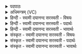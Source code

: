<details><summary>पदपाठः</summary>

ओष॑धयः। प्रति॑। गृ॒भ्णी॒त॒। पुष्प॑वती॒रिति॒ पुष्प॑ऽवतीः। सु॒पि॒प्प॒ला इति॑ सुऽपिप्प॒लाः। अ॒यम्। वः॒। गर्भः॑। ऋ॒त्वियः॑। प्र॒त्नम्। स॒धस्थ॒मिति॑ स॒धऽस्थ॑म्। आ। अ॒स॒द॒त्। ४८।
</details>

<details><summary>अधिमन्त्रम् (VC)</summary>

- अग्निर्देवता
- त्रित ऋषिः
- भुरिगनुष्टुप्
- गान्धारः
</details>

<details><summary>हिन्दी - स्वामी दयानन्द सरस्वती  - विषयः</summary>

स्त्रियों को क्या-क्या आचरण करना चाहिये, यह विषय अगले मन्त्र में कहा है ॥
</details>

<details><summary>हिन्दी - स्वामी दयानन्द सरस्वती  - पदार्थः</summary>

पदार्थान्वयभाषाः -  हे स्त्रियो ! तुम लोग जो (ओषधयः) सोमलता आदि ओषधि हैं जिन से (अयम्) यह (ऋत्वियः) ठीक ऋतु काल को प्राप्त हुआ (गर्भः) गर्भ (वः) तुम्हारे (प्रत्नम्) प्राचीन (सधस्थम्) नियत स्थान गर्भाशय को (आ असदत्) प्राप्त होवे उन (पुष्पवतीः) श्रेष्ठ पुष्पोंवाली (सुपिप्पलाः) सुन्दर फलों से युक्त ओषधियों को (प्रतिगृभ्णीत) निश्चय करके ग्रहण करो ॥४८ ॥
</details>

<details><summary>हिन्दी - स्वामी दयानन्द सरस्वती  - भावार्थः</summary>

भावार्थभाषाः -  माता-पिता को चाहिये कि अपनी कन्याओं को व्याकरण आदि शास्त्र पढ़ा के वैद्यक शास्त्र पढ़ावें, जिससे ये कन्या लोग रोगों का नाश और गर्भ का स्थापन करनेवाली ओषधियों को जान और अच्छे सन्तानों को उत्पन्न करके निरन्तर आनन्द भोगें ॥४८ ॥
</details>

<details><summary>संस्कृत - स्वामी दयानन्द सरस्वती  - विषयः</summary>

स्त्रियोऽपि किं किमाचरेयुरित्याह ॥
</details>

<details><summary>संस्कृत - स्वामी दयानन्द सरस्वती  - पदार्थः</summary>

पदार्थान्वयभाषाः -  हे स्त्रियः ! यूयं या ओषधयः सन्ति, याभ्योऽयमृत्वियो गर्भो वः प्रत्नं सधस्थं गर्भाशयमासदत्, ताः पुष्पवतीः सुपिप्पला ओषधीः प्रति गृभ्णीत ॥४८ ॥
</details>

<details><summary>संस्कृत - स्वामी दयानन्द सरस्वती  - भावार्थः</summary>

भावार्थभाषाः -  मातापितृभ्यां कन्याभ्यो व्याकरणादिकमध्याप्य वैद्यकशास्त्रमप्यध्यापनीयम्। यत इमा आरोग्यकारिका गर्भसंपादिनीरोषधीर्विज्ञाय सुसन्तानान्युत्पाद्य सततं प्रमोदेरन् ॥४८ ॥
</details>